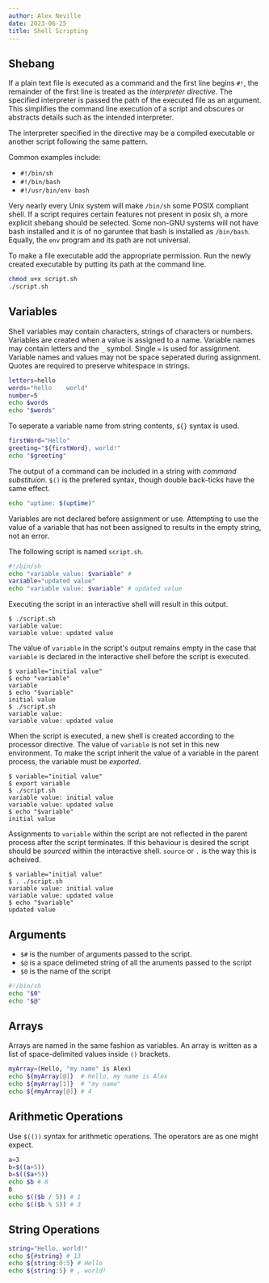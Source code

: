 ```yaml
---
author: Alex Neville
date: 2023-06-25
title: Shell Scripting
---
```


## Shebang

If a plain text file is executed as a command and the first line begins
`#!`, the remainder of the first line is treated as the _interpreter
directive_. The specified interpreter is passed the path of the executed
file as an argument. This simplifies the command line execution of a
script and obscures or abstracts details such as the intended
interpreter.

The interpreter specified in the directive may be a compiled executable
or another script following the same pattern.

Common examples include:

- `#!/bin/sh`
- `#!/bin/bash`
- `#!/usr/bin/env bash`

Very nearly every Unix system will make `/bin/sh` some POSIX compliant
shell. If a script requires certain features not present in posix sh, a
more explicit shebang should be selected. Some non-GNU systems will not
have bash installed and it is of no garuntee that bash is installed as
`/bin/bash`. Equally, the `env` program and its path are not universal.

To make a file executable add the appropriate permission. Run the newly
created executable by putting its path at the command line.

```sh
chmod u+x script.sh
./script.sh
```

## Variables

Shell variables may contain characters, strings of characters or
numbers. Variables are created when a value is assigned to a name.
Variable names may contain letters and the `_` symbol. Single `=` is
used for assignment. Variable names and values may not be space
seperated during assignment. Quotes are required to preserve whitespace
in strings.

```sh
letters=hello
words="hello    world"
number=5
echo $words
echo "$words"
```

To seperate a variable name from string contents, `${}` syntax is used.

```sh
firstWord="Hello"
greeting="${firstWord}, world!"
echo "$greeting"
```

The output of a command can be included in a string with _command
substituion_. `$()` is the prefered syntax, though double back-ticks
have the same effect.

```sh
echo "uptime: $(uptime)"
```

Variables are not declared before assignment or use. Attempting to use
the value of a variable that has not been assigned to results in the
empty string, not an error.

The following script is named `script.sh`.

```sh
#!/bin/sh
echo "variable value: $variable" #
variable="updated value"
echo "variable value: $variable" # updated value
```

Executing the script in an interactive shell will result in this output.

```
$ ./script.sh
variable value:
variable value: updated value
```

The value of `variable` in the script's output remains empty in the case
that `variable` is declared in the interactive shell before the
script is executed.

```
$ variable="initial value"
$ echo "variable"
variable
$ echo "$variable"
initial value
$ ./script.sh
variable value:
variable value: updated value
```

When the script is executed, a new shell is created according to the
processor directive. The value of `variable` is not set in this new
environment. To make the script inherit the value of a variable in the
parent process, the variable must be *exported*.

```
$ variable="initial value"
$ export variable
$ ./script.sh
variable value: initial value
variable value: updated value
$ echo "$variable"
initial value
```

Assignments to `variable` within the script are not reflected in the
parent process after the script terminates. If this behaviour is
desired the script should be *sourced* within the interactive shell.
`source` or `.` is the way this is acheived.

```
$ variable="initial value"
$ . ./script.sh
variable value: initial value
variable value: updated value
$ echo "$variable"
updated value
```

## Arguments

- `$#` is the number of arguments passed to the script.
- `$@` is a space delimeted string of all the aruments passed to the
  script
- `$0` is the name of the script

```sh
#!/bin/sh
echo "$0"
echo "$@"
```

## Arrays

Arrays are named in the same fashion as variables. An array is written
as a list of space-delimited values inside `()` brackets.

```sh
myArray=(Hello, "my name" is Alex)
echo ${myArray[@]}  # Hello, my name is Alex
echo ${myArray[1]}  # "my name"
echo ${#myArray[@]} # 4
```

## Arithmetic Operations

Use `$(())` syntax for arithmetic operations. The operators are as one
might expect.

```sh
a=3
b=$((a+5))
b=$(($a+5))
echo $b # 8
8
echo $(($b / 5)) # 1
echo $(($b % 5)) # 3
```

## String Operations

```sh
string="Hello, world!"
echo ${#string} # 13
echo ${string:0:5} # Hello
echo ${string:5} # , world!
```
